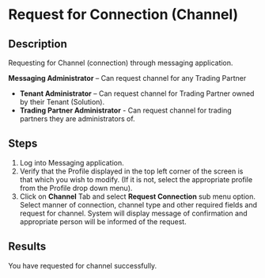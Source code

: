 # Request for Connection (Channel)
## Description
Requesting for Channel (connection) through messaging application.

**Messaging Administrator** – Can request channel for any Trading Partner
* **Tenant Administrator** – Can request channel for Trading Partner owned by their Tenant (Solution).
* **Trading Partner Administrator** - Can request channel for trading partners they are administrators of.

## Steps
1. Log into Messaging application.
2. Verify that the Profile displayed in the top left corner of the screen is that which you wish to modify. (If it is not, select the appropriate profile from the Profile drop down menu).
3. Click on **Channel** Tab and select **Request Connection** sub menu option.
Select manner of connection, channel type and other required fields and request for channel.
System will display message of confirmation and appropriate person will be informed of the request.

## **Results**
You have requested for channel successfully.


